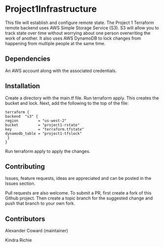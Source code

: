 # Project1Infrastructure

This file will establish and configure remote state. The Project 1 Terraform remote backend uses AWS Simple Storage Service (S3). 
S3 will allow you to track state over time without worrying about one person overwriting the work of another.
It also uses AWS DynamoDB to lock changes from happening from multiple people at the same time. 

## Dependencies

An AWS account along with the associated credentials. 

## Installation

Create a directory with the main.tf file. Run terraform apply. This creates the bucket and lock.
Next, add the following to the top of the file:

    terraform {
    backend  "s3" {
    region         = "us-west-2"
    bucket         = "project1-rstate"
    key            = "terraform.tfstate"
    dynamodb_table = "project1-tfslock"
     }
    }
    
Run terraform apply to apply the changes.

## Contributing

Issues, feature requests, ideas are appreciated and can be posted in the Issues section.

Pull requests are also welcome. To submit a PR, first create a fork of this Github project. Then create a topic branch for the suggested change and push that branch to your own fork.

## Contributors

Alexander Coward (maintainer)

Kindra Richie
